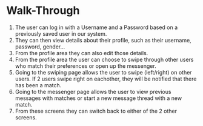 # Walk-Through
1. The user can log in with a Username and a Password based on a previously saved user in our system.
2. They can then view details about their profile, such as their username, password, gender...
3. From the profile area they can also edit those details.
4. From the profile area the user can choose to swipe through other users who match their preferences or open up the messenger.
5. Going to the swiping page allows the user to swipe (left/right) on other users. If 2 users swipe right on eachother, they will be notified that there has been a match.
6. Going to the messenger page allows the user to view previous messages with matches or start a new message thread with a new match.
7. From these screens they can switch back to either of the 2 other screens.
